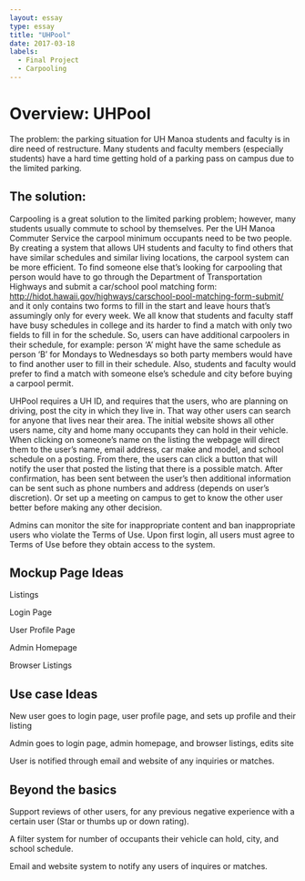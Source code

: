 ```yaml
---
layout: essay
type: essay
title: "UHPool"
date: 2017-03-18
labels:
  - Final Project
  - Carpooling
---
```


# Overview: UHPool

The problem: the parking situation for UH Manoa students and faculty is in dire need of restructure. Many students and faculty members (especially students) have a hard time getting hold of a parking pass on campus due to the limited parking.

## The solution: 
Carpooling is a great solution to the limited parking problem; however, many students usually commute to school by themselves. Per the UH Manoa Commuter Service the carpool minimum occupants need to be two people. By creating a system that allows UH students and faculty to find others that have similar schedules and similar living locations, the carpool system can be more efficient. To find someone else that’s looking for carpooling that person would have to go through the Department of Transportation Highways and submit a car/school pool matching form: http://hidot.hawaii.gov/highways/carschool-pool-matching-form-submit/ and it only contains two forms to fill in the start and leave hours that’s assumingly only for every week. We all know that students and faculty staff have busy schedules in college and its harder to find a match with only two fields to fill in for the schedule. So, users can have additional carpoolers in their schedule, for example: person ‘A’ might have the same schedule as person ‘B’ for Mondays to Wednesdays so both party members would have to find another user to fill in their schedule. Also, students and faculty would prefer to find a match with someone else’s schedule and city before buying a carpool permit. 

UHPool requires a UH ID, and requires that the users, who are planning on driving, post the city in which they live in. That way other users can search for anyone that lives near their area. The initial website shows all other users name, city and home many occupants they can hold in their vehicle. When clicking on someone’s name on the listing the webpage will direct them to the user’s name, email address, car make and model, and school schedule on a posting. From there, the users can click a button that will notify the user that posted the listing that there is a possible match. After confirmation, has been sent between the user’s then additional information can be sent such as phone numbers and address (depends on user’s discretion). Or set up a meeting on campus to get to know the other user better before making any other decision. 

Admins can monitor the site for inappropriate content and ban inappropriate users who violate the Terms of Use.
Upon first login, all users must agree to Terms of Use before they obtain access to the system.


## Mockup Page Ideas


Listings

Login Page

User Profile Page

Admin Homepage

Browser Listings


## Use case Ideas


New user goes to login page, user profile page, and sets up profile and their listing

Admin goes to login page, admin homepage, and browser listings, edits site

User is notified through email and website of any inquiries or matches.


## Beyond the basics


Support reviews of other users, for any previous negative experience with a certain user (Star or thumbs up or down rating).

A filter system for number of occupants their vehicle can hold, city, and school schedule.

Email and website system to notify any users of inquires or matches. 
